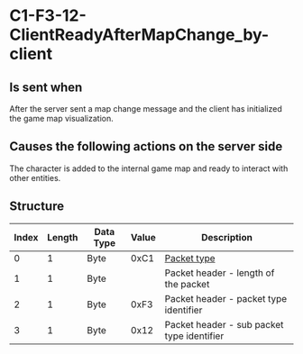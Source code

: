 # C1-F3-12-ClientReadyAfterMapChange_by-client

## Is sent when

After the server sent a map change message and the client has initialized the game map visualization.

## Causes the following actions on the server side

The character is added to the internal game map and ready to interact with other entities.

## Structure

| Index | Length | Data Type | Value | Description |
|-------|--------|-----------|-------|-------------|
| 0 | 1 |   Byte   | 0xC1  | [Packet type](PacketTypes.md) |
| 1 | 1 |    Byte   |      | Packet header - length of the packet |
| 2 | 1 |    Byte   | 0xF3  | Packet header - packet type identifier |
| 3 | 1 |    Byte   | 0x12  | Packet header - sub packet type identifier |